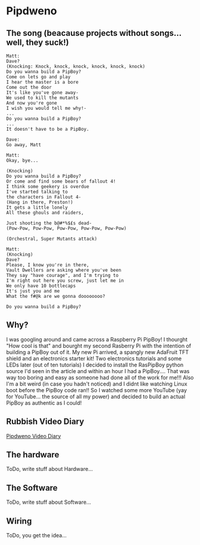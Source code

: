 # Pipdweno
## The song (beacause projects without songs... well, they suck!)
    Matt:
    Dave?
    (Knocking: Knock, knock, knock, knock, knock, knock)
    Do you wanna build a PipBoy?
    Come on lets go and play
    I hear the master is a bore
    Come out the door
    It's like you've gone away-
    We used to kill the mutants
    And now you're gone
    I wish you would tell me why!-
    ...
    Do you wanna build a PipBoy?
    ...
    It doesn't have to be a PipBoy.
    
    Dave:
    Go away, Matt
    
    Matt:
    Okay, bye...
    
    (Knocking)
    Do you wanna build a PipBoy?
    Or come and find some bears of fallout 4!
    I think some geekery is overdue
    I've started talking to
    the characters in Fallout 4-
    (Hang in there, Preston!)
    It gets a little lonely
    All these ghouls and raiders,
    
    Just shooting the b@#*%$£s dead-
    (Pow-Pow, Pow-Pow, Pow-Pow, Pow-Pow, Pow-Pow)
    
    (Orchestral, Super Mutants attack)
    
    Matt:
    (Knocking)
    Dave?
    Please, I know you're in there,
    Vault Dwellers are asking where you've been
    They say "have courage", and I'm trying to
    I'm right out here you screw, just let me in
    We only have 10 bottlecaps
    It's just you and me
    What the f#@k are we gonna doooooooo?
    
    Do you wanna build a PipBoy?

## Why?
I was googling around and came across a Raspberry Pi PipBoy! I thourght "How cool is that" and bourght my second Rasberry Pi with the intention of building a PipBoy out of it.
My new Pi arrived, a spangly new AdaFruit TFT shield and an electronics starter kit! Two electronics tutorials and some LEDs later (out of ten tutorials) I decided to install the RasPipBoy python source I'd seen in the article and within an hour I had a PipBoy....
That was way too boring and easy as someone had done all of the work for me!!! Also I'm a bit weird (in case you hadn't noticed) and I didnt like watching Linux boot before the PipBoy code ran!! So I watched some more YouTube (yay for YouTube... the source of all my power) and decided to build an actual PipBoy as authentic as I could!
## Rubbish Video Diary
[Pipdweno Video Diary](https://www.youtube.com/playlist?list=PL0KxT4IdSigvEKm1h8vPCSg0aH92uugvp "Pipdweno!")
## The hardware
ToDo, write stuff about Hardware...
## The Software
ToDo, write stuff about Software...
## Wiring
ToDo, you get the idea...
